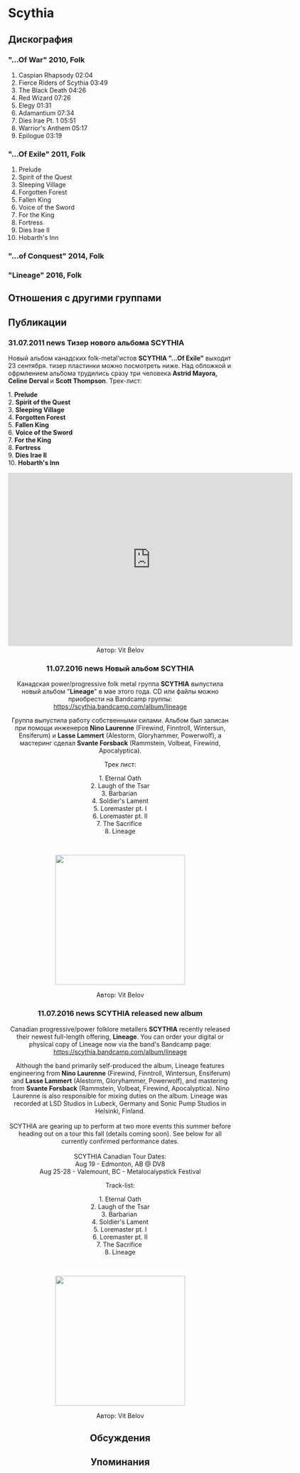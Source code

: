 # Scythia



## Дискография

### "...Of War" 2010, Folk

1. Caspian Rhapsody  02:04    
2. Fierce Riders of Scythia  03:49    
3. The Black Death  04:26   
4. Red Wizard  07:26    
5. Elegy  01:31  
6. Adamantium  07:34 
7. Dies Irae Pt. 1  05:51 
8. Warrior's Anthem  05:17 
9. Epilogue  03:19 

### "...Of Exile" 2011, Folk

1. Prelude
2. Spirit of the Quest
3. Sleeping Village
4. Forgotten Forest
5. Fallen King 
6. Voice of the Sword
7. For the King
8. Fortress
9. Dies Irae II
10. Hobarth's Inn

### "...of Conquest" 2014, Folk



### "Lineage" 2016, Folk




## Отношения с другими группами


## Публикации

### 31.07.2011 news Тизер нового альбома SCYTHIA

<P>Новый альбом канадских folk-metal'истов <STRONG>SCYTHIA "...Of Exile"</STRONG> выходит 23 сентября. тизер пластинки можно посмотреть ниже. Над обложкой и офрмлением альбома трудились сразу три человека <STRONG>Astrid Mayora, Celine Derval&nbsp;</STRONG>и <STRONG>Scott Thompson</STRONG>. Трек-лист:</P>
<P>1. <STRONG>Prelude<BR></STRONG>2. <STRONG>Spirit of the Quest</STRONG><BR>3. <STRONG>Sleeping Village</STRONG><BR>4. <STRONG>Forgotten Forest</STRONG><BR>5. <STRONG>Fallen King</STRONG> <BR>6. <STRONG>Voice of the Sword</STRONG><BR>7. <STRONG>For the King</STRONG><BR>8. <STRONG>Fortress</STRONG><BR>9. <STRONG>Dies Irae II<BR></STRONG>10. <STRONG>Hobarth's Inn</STRONG></P>
<p><center><object style="height: 390px; width: 640px"><param name="movie" value="http://www.youtube.com/v/8yKgWHAv4E8?version=3"><param name="allowFullScreen" value="true"><param name="allowScriptAccess" value="always"><embed src="http://www.youtube.com/v/8yKgWHAv4E8?version=3" type="application/x-shockwave-flash" allowfullscreen="true" allowScriptAccess="always" width="640" height="390"></object>
Автор: Vit Belov

### 11.07.2016 news Новый альбом SCYTHIA

<p>Канадская power/progressive folk metal группа <strong>SCYTHIA</strong> выпустила новый альбом "<strong>Lineage</strong>" в мае этого года. CD или файлы можно приобрести на Bandcamp группы: <a href="https://scythia.bandcamp.com/album/lineage">https://scythia.bandcamp.com/album/lineage</a></p><p>Группа выпустила работу собственными силами. Альбом был записан при помощи инженеров<strong> Nino Laurenne</strong> (Firewind, Finntroll, Wintersun, Ensiferum)&nbsp;и <strong>Lasse Lammert</strong> (Alestorm, Gloryhammer, Powerwolf), а мастеринг сделал <strong>Svante Forsback</strong> (Rammstein, Volbeat, Firewind, Apocalyptica).</p><p>Трек лист:</p><p>1. Eternal Oath<br>2. Laugh of the Tsar<br>3. Barbarian&nbsp; <br>4. Soldier's Lament <br>5. Loremaster pt. I <br>6. Loremaster pt. II <br>7. The Sacrifice&nbsp; <br>8. Lineage</p><p>&nbsp;<center><img width="292" height="292" src="/images/news_rus/2016.07/29567.jpg" border="0"></p>
Автор: Vit Belov

### 11.07.2016 news SCYTHIA released new album

<p>Canadian progressive/power folklore metallers <strong>SCYTHIA</strong> recently released their newest full-length offering, <strong>Lineage</strong>. You can order your digital or physical copy of Lineage now via the band's Bandcamp page: <a href="https://scythia.bandcamp.com/album/lineage">https://scythia.bandcamp.com/album/lineage</a></p><p>Although the band primarily self-produced the album, Lineage features engineering from<strong> Nino Laurenne</strong> (Firewind, Finntroll, Wintersun, Ensiferum) and <strong>Lasse Lammert</strong> (Alestorm, Gloryhammer, Powerwolf), and mastering from <strong>Svante Forsback</strong> (Rammstein, Volbeat, Firewind, Apocalyptica). Nino Laurenne is also responsible for mixing duties on the album. Lineage was recorded at LSD Studios in Lubeck, Germany and Sonic Pump Studios in Helsinki, Finland.<br>&nbsp;<br>SCYTHIA are gearing up to perform at two more events this summer before heading out on a tour this fall (details coming soon). See below for all currently confirmed performance dates.<br>&nbsp;<br>SCYTHIA Canadian Tour Dates:<br>Aug 19 - Edmonton, AB @ DV8<br>Aug 25-28 - Valemount, BC - Metalocalypstick Festival</p><p>Track-list:</p><p>1. Eternal Oath<br>2. Laugh of the Tsar<br>3. Barbarian&nbsp; <br>4. Soldier's Lament <br>5. Loremaster pt. I <br>6. Loremaster pt. II <br>7. The Sacrifice&nbsp; <br>8. Lineage</p><p>&nbsp;<center><img width="292" height="292" src="/images/news_rus/2016.07/29567.jpg" border="0"><p></p></center>
Автор: Vit Belov


## Обсуждения


## Упоминания

